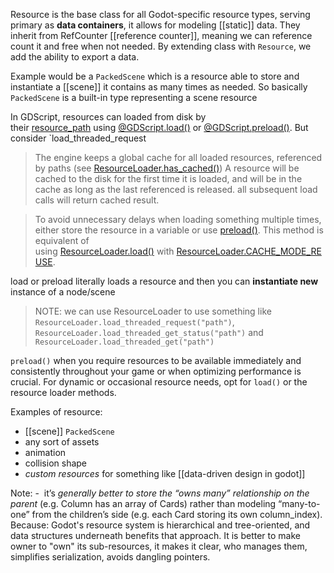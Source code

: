 Resource is the base class for all Godot-specific resource types, serving primary as **data containers**, it allows for modeling [[static]] data.
They inherit from RefCounter [[reference counter]], meaning we can reference count it and free when not needed.
By extending class with `Resource`, we add the ability to export a data.

Example would be a `PackedScene` which is a resource able to store and instantiate a [[scene]] it contains as many times as needed.
So basically `PackedScene` is a built-in type representing a scene resource

In GDScript, resources can loaded from disk by their [resource_path](https://docs.godotengine.org/en/stable/classes/class_resource.html#class-resource-property-resource-path) using [@GDScript.load()](https://docs.godotengine.org/en/stable/classes/class_%40gdscript.html#class-gdscript-method-load) or [@GDScript.preload()](https://docs.godotengine.org/en/stable/classes/class_%40gdscript.html#class-gdscript-method-preload).
But consider `load_threaded_request

> The engine keeps a global cache for all loaded resources, referenced by paths (see [ResourceLoader.has_cached()](https://docs.godotengine.org/en/stable/classes/class_resourceloader.html#class-resourceloader-method-has-cached))
A resource will be cached to the disk for the first time it is loaded, and will be in the cache as long as the last referenced is released. all subsequent load calls will return cached result.

> To avoid unnecessary delays when loading something multiple times, either store the resource in a variable or use [preload()](https://docs.godotengine.org/en/stable/classes/class_%40gdscript.html#class-gdscript-method-preload).
This method is equivalent of using [ResourceLoader.load()](https://docs.godotengine.org/en/stable/classes/class_resourceloader.html#class-resourceloader-method-load) with [ResourceLoader.CACHE_MODE_REUSE](https://docs.godotengine.org/en/stable/classes/class_resourceloader.html#class-resourceloader-constant-cache-mode-reuse).


load or preload literally loads a resource and then you can **instantiate new** instance of a node/scene
> NOTE: we can use ResourceLoader to use something like `ResourceLoader.load_threaded_request("path")`, `ResourceLoader.load_threaded_get_status("path")` and `ResourceLoader.load_threaded_get("path")`

`preload()` when you require resources to be available immediately and consistently throughout your game or when optimizing performance is crucial.
For dynamic or occasional resource needs, opt for `load()` or the resource loader methods.


Examples of resource:
- [[scene]] `PackedScene`
- any sort of assets
- animation
- collision shape
- *custom resources* for something like [[data-driven design in godot]]

Note: -  it’s _generally better to store the “owns many” relationship on the parent_ (e.g. Column has an array of Cards) rather than modeling “many-to-one” from the children’s side (e.g. each Card storing its own column_index).
Because: Godot's resource system is hierarchical and tree-oriented, and data structures underneath benefits that approach. It is better to make owner to "own" its sub-resources, it makes it clear, who manages them, simplifies serialization, avoids dangling pointers.